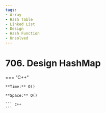 ```yaml
---
tags:
- Array
- Hash Table
- Linked List
- Design
- Hash Function
- Unsolved
---
```



# 706. Design HashMap

=== "C++"

    **Time:** O()

    **Space:** O()

    ``` c++
    ```